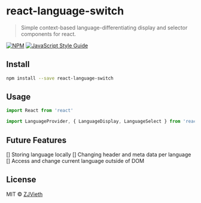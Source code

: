 # react-language-switch

> Simple context-based language-differentiating display and selector components for react.

[![NPM](https://img.shields.io/npm/v/react-language-switch.svg)](https://www.npmjs.com/package/react-language-switch) [![JavaScript Style Guide](https://img.shields.io/badge/code_style-standard-brightgreen.svg)](https://standardjs.com)

## Install

```bash
npm install --save react-language-switch
```

## Usage

```jsx
import React from 'react'

import LanguageProvider, { LanguageDisplay, LanguageSelect } from 'react-language-switch'


```

## Future Features
[] Storing language locally
[] Changing header and meta data per language
[] Access and change current language outside of DOM


## License

MIT © [ZJVieth](https://github.com/ZJVieth)
